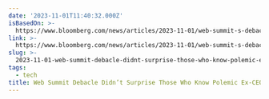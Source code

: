 ```yaml
---
date: '2023-11-01T11:40:32.000Z'
isBasedOn: >-
  https://www.bloomberg.com/news/articles/2023-11-01/web-summit-s-debacle-didn-t-surprise-those-who-know-polemic-ceo-paddy-cosgrave
link: >-
  https://www.bloomberg.com/news/articles/2023-11-01/web-summit-s-debacle-didn-t-surprise-those-who-know-polemic-ceo-paddy-cosgrave
slug: >-
  2023-11-01-web-summit-debacle-didnt-surprise-those-who-know-polemic-ex-ceo-paddy-cosg
tags:
  - tech
title: Web Summit Debacle Didn’t Surprise Those Who Know Polemic Ex-CEO Paddy Cosg
---
```


